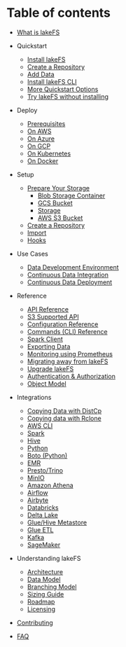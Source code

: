 # Table of contents

* [What is lakeFS](index.md)
* Quickstart
  * [Install lakeFS](quickstart/installing.md)
  * [Create a Repository](quickstart/repository.md)
  * [Add Data](quickstart/aws_cli.md)
  * [Install lakeFS CLI](quickstart/lakefs_cli.md)
  * [More Quickstart Options](quickstart/more_quickstart_options.md)
  * [Try lakeFS without installing](quickstart/try.md)

* Deploy
  * [Prerequisites](deploy/prerequisites.md)
  * [On AWS](deploy/aws.md)
  * [On Azure](deploy/azure.md)
  * [On GCP](deploy/gcp.md)
  * [On Kubernetes](deploy/k8s.md)
  * [On Docker](deploy/docker.md)

* Setup
  * [Prepare Your Storage](setup/storage/index.md)
    * [Blob Storage Container](setup/storage/blob.md)
    * [GCS Bucket](setup/storage/gcs.md)
    * [Storage](setup/storage/index.md)
    * [AWS S3 Bucket](setup/storage/s3.md)
  * [Create a Repository](setup/create-repo.md)
  * [Import](setup/import.md)
  * [Hooks](setup/hooks.md)

* Use Cases
  * [Data Development Environment](usecases/data-devenv.md)
  * [Continuous Data Integration](usecases/ci.md)
  * [Continuous Data Deployment](usecases/cd.md)

* Reference
  * [API Reference](reference/api.md)
  * [S3 Supported API](reference/s3.md)
  * [Configuration Reference](reference/configuration.md)
  * [Commands \(CLI\) Reference](reference/commands.md)
  * [Spark Client](reference/spark-client.md)
  * [Exporting Data](reference/export.md)
  * [Monitoring using Prometheus](reference/monitor.md)
  * [Migrating away from lakeFS](reference/offboarding.md)
  * [Upgrade lakeFS](reference/upgrade.md)
  * [Authentication & Authorization](reference/authorization.md)
  * [Object Model](reference/object-model.md)

* Integrations
  * [Copying Data with DistCp](integrations/distcp.md)
  * [Copying data with Rclone](integrations/rclone.md)
  * [AWS CLI](integrations/aws_cli.md)
  * [Spark](integrations/spark.md)
  * [Hive](integrations/hive.md)
  * [Python](integrations/python.md)
  * [Boto (Python)](integrations/boto.md)
  * [EMR](integrations/emr.md)
  * [Presto/Trino](integrations/presto_trino.md)
  * [MinIO](integrations/minio.md)
  * [Amazon Athena](integrations/athena.md)
  * [Airflow](integrations/airflow.md)
  * [Airbyte](integrations/airbyte.md)
  * [Databricks](integrations/databricks.md)
  * [Delta Lake](integrations/delta.md)
  * [Glue/Hive Metastore](integrations/glue_hive_metastore.md)
  * [Glue ETL](integrations/glue_etl.md)
  * [Kafka](integrations/kakfa.md)
  * [SageMaker](integrations/sagemaker.md)

* Understanding lakeFS
  * [Architecture](understand/architecture.md)
  * [Data Model](understand/data-model.md)
  * [Branching Model](understand/branching-model.md)
  * [Sizing Guide](understand/sizing-guide.md)
  * [Roadmap](understand/roadmap.md)
  * [Licensing](understand/licensing.md)

* [Contributing](contributing.md)

* [FAQ](faq.md)
